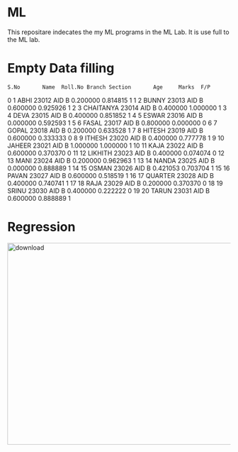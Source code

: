 # ML
This repositare indecates the my ML programs in the ML Lab.
It is use full to the ML lab.
# Empty Data filling
    S.No       Name  Roll.No Branch Section       Age     Marks  F/P
0      1       ABHI    23012    AID       B  0.200000  0.814815    1
1      2      BUNNY    23013    AID       B  0.600000  0.925926    1
2      3  CHAITANYA    23014    AID       B  0.400000  1.000000    1
3      4       DEVA    23015    AID       B  0.400000  0.851852    1
4      5      ESWAR    23016    AID       B  0.000000  0.592593    1
5      6      FASAL    23017    AID       B  0.800000  0.000000    0
6      7      GOPAL    23018    AID       B  0.200000  0.633528    1
7      8     HITESH    23019    AID       B  0.600000  0.333333    0
8      9     ITHESH    23020    AID       B  0.400000  0.777778    1
9     10     JAHEER    23021    AID       B  1.000000  1.000000    1
10    11       KAJA    23022    AID       B  0.600000  0.370370    0
11    12    LIKHITH    23023    AID       B  0.400000  0.074074    0
12    13       MANI    23024    AID       B  0.200000  0.962963    1
13    14      NANDA    23025    AID       B  0.000000  0.888889    1
14    15      OSMAN    23026    AID       B  0.421053  0.703704    1
15    16      PAVAN    23027    AID       B  0.600000  0.518519    1
16    17    QUARTER    23028    AID       B  0.400000  0.740741    1
17    18       RAJA    23029    AID       B  0.200000  0.370370    0
18    19      SRINU    23030    AID       B  0.400000  0.222222    0
19    20      TARUN    23031    AID       B  0.600000  0.888889    1
# Regression

<img width="567" height="455" alt="download" src="https://github.com/user-attachments/assets/72eef3ae-2788-4425-89ad-0df0385b4b6f" />
